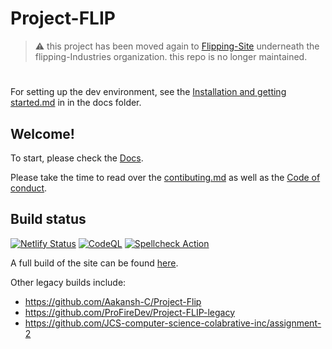 # Project-FLIP

> ⚠ this project has been moved again to [Flipping-Site](https://github.com/Flipping-Industries/Flipping-Site) underneath the flipping-Industries organization.
> this repo is no longer maintained.

#

For setting up the dev environment, see the [Installation and getting started.md](https://github.com/JCS-Computer-Science/project-module-1-project-flip/blob/PFD-Dev/Docs/Installation%20and%20getting%20started.md) in in the docs folder.

## Welcome!

To start, please check the [Docs](https://github.com/JCS-Computer-Science/project-module-1-project-flip/tree/main/Docs).

Please take the time to read over the [contibuting.md](https://github.com/JCS-Computer-Science/project-module-1-project-flip/blob/PFD-Dev/Docs/CONTRIBUTING.md) as well as the [Code of conduct](CODE_OF_CONDUCT.md).

## Build status

[![Netlify Status](https://api.netlify.com/api/v1/badges/99df261e-096a-40b8-9730-757547175aca/deploy-status)](https://app.netlify.com/sites/flippingindustries/deploys) [![CodeQL](https://github.com/JCS-Computer-Science/project-module-1-project-flip/actions/workflows/codeql-analysis.yml/badge.svg?branch=main)](https://github.com/JCS-Computer-Science/project-module-1-project-flip/actions/workflows/codeql-analysis.yml) [![Spellcheck Action](https://github.com/JCS-Computer-Science/project-module-1-project-flip/actions/workflows/spellcheck.yaml/badge.svg?branch=main)](https://github.com/JCS-Computer-Science/project-module-1-project-flip/actions/workflows/spellcheck.yaml)

A full build of the site can be found [here](https://flippingindustries.netlify.app/).

Other legacy builds include:
* https://github.com/Aakansh-C/Project-Flip
* https://github.com/ProFireDev/Project-FLIP-legacy
* https://github.com/JCS-computer-science-colabrative-inc/assignment-2
